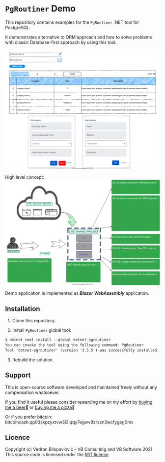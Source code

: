 # `PgRoutiner` Demo

This repository contains examples for the `PgRoutiner` .NET tool for PostgreSQL.

It demonstrates alternative to ORM approach and how to solve problems with classic Database-first approach by using this tool.

<img src="https://raw.githubusercontent.com/vb-consulting/PgRoutinerDemo/master/mockup.svg" alt="drawing" width="640"/>

High level concept:
<img src="https://raw.githubusercontent.com/vb-consulting/PgRoutinerDemo/master/pgroutiner%20-%20concept.svg" alt="concept" width="640"/>

Demo application is implemented as ***Blazor WebAssembly*** application.

## Installation

1. Clone this repository.

2. Install `PgRoutiner` global tool:
  
```txt
$ dotnet tool install --global dotnet-pgroutiner
You can invoke the tool using the following command: PgRoutiner
Tool 'dotnet-pgroutiner' (version '3.3.5') was successfully installed.
```

3. Rebuild the solution.
 
## Support
 
This is open-source software developed and maintained freely without any compensation whatsoever.
 
If you find it useful please consider rewarding me on my effort by [buying me a beer](https://www.paypal.me/vbsoftware/5)🍻 or [buying me a pizza](https://www.paypal.me/vbsoftware/10)🍕
 
Or if you prefer bitcoin:
bitcoincash:qp93skpzyxtvw3l3lqqy7egwv8zrszn3wcfygeg0mv
 
## Licence
 
Copyright (c) Vedran Bilopavlović - VB Consulting and VB Software 2021
This source code is licensed under the [MIT license](https://github.com/vbilopav/NoOrm.Net/blob/master/LICENSE).
